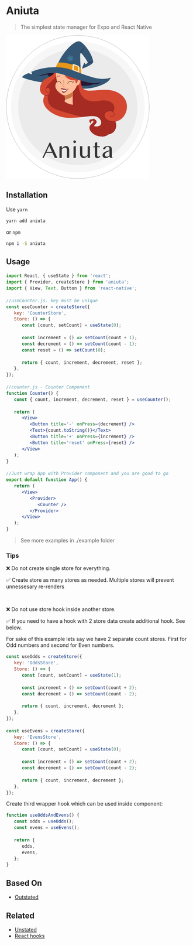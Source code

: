 # Aniuta

> The simplest state manager for Expo and React Native

![Aniuta logo](https://raw.githubusercontent.com/4twiggers/aniuta/master/aniuta.png)

## Installation

Use `yarn`
```sh
yarn add aniuta
```

or `npm`
```sh
npm i -S aniuta
```


## Usage

```jsx
import React, { useState } from 'react';
import { Provider, createStore } from 'aniuta';
import { View, Text, Button } from 'react-native';

//useCounter.js. key must be unique
const useCounter = createStore({
   key: 'CounterStore',
   Store: () => {
      const [count, setCount] = useState(0);

      const increment = () => setCount(count + 1);
      const decrement = () => setCount(count - 1);
      const reset = () => setCount(0);

      return { count, increment, decrement, reset };
   },
});

//counter.js - Counter Component
function Counter() {
   const { count, increment, decrement, reset } = useCounter();

   return (
      <View>
         <Button title='-' onPress={decrement} />
         <Text>{count.toString()}</Text>
         <Button title='+' onPress={increment} />
         <Button title='reset' onPress={reset} />
      </View>
   );
}

//Just wrap App with Provider component and you are good to go
export default function App() {
   return (
      <View>
         <Provider>
            <Counter />
         </Provider>
      </View>
   );
}
```

> See more examples in ./example folder

### Tips

❌ Do not create single store for everything.

✅ Create store as many stores as needed. Multiple stores will prevent unnessesary re-renders


<br/>

❌ Do not use store hook inside another store.

✅ If you need to have a hook with 2 store data create additional hook. See below.

For sake of this example lets say we have 2 separate count stores. First for Odd numbers and second for Even numbers.

```javascript
const useOdds = createStore({
   key: 'OddsStore',
   Store: () => {
      const [count, setCount] = useState(1);

      const increment = () => setCount(count + 2);
      const decrement = () => setCount(count - 2);

      return { count, increment, decrement };
   },
});

const useEvens = createStore({
   key: 'EvensStore',
   Store: () => {
      const [count, setCount] = useState(0);

      const increment = () => setCount(count + 2);
      const decrement = () => setCount(count - 2);

      return { count, increment, decrement };
   },
});
```

Create third wrapper hook which can be used inside component:

```javascript
function useOddsAndEvens() {
   const odds = useOdds();
   const evens = useEvens();

   return {
      odds,
      evens,
   };
}
```

## Based On

-  [Outstated](https://github.com/yamalight/outstated)

## Related

-  [Unstated](https://github.com/jamiebuilds/unstated)
-  [React hooks](https://reactjs.org/docs/hooks-intro.html)
